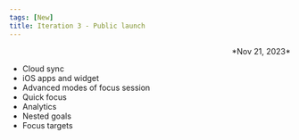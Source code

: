 ```yaml
---
tags: [New]
title: Iteration 3 - Public launch
---
```

<div align="right">*Nov 21, 2023*</div>


- Cloud sync
- iOS apps and widget
- Advanced modes of focus session
- Quick focus
- Analytics
- Nested goals
- Focus targets